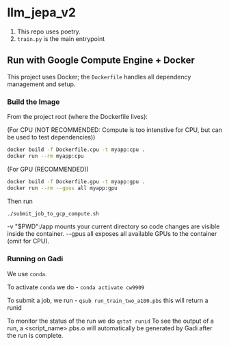 # llm_jepa_v2

1. This repo uses poetry.
2. `train.py` is the main entrypoint

## Run with Google Compute Engine + Docker

This project uses Docker; the `Dockerfile` handles all dependency management and setup.

### Build the Image

From the project root (where the Dockerfile lives):

(For CPU (NOT RECOMMENDED: Compute is too intenstive for CPU, but can be used to test dependencies))

```bash
docker build -f Dockerfile.cpu -t myapp:cpu .
docker run --rm myapp:cpu
```

(For GPU (RECOMMENDED))

```bash
docker build -f Dockerfile.gpu -t myapp:gpu .
docker run --rm --gpus all myapp:gpu
```

Then run

```bash
./submit_job_to_gcp_compute.sh
```

-v "$PWD":/app mounts your current directory so code changes are visible inside the container.
--gpus all exposes all available GPUs to the container (omit for CPU).


### Running on Gadi

We use `conda`.


To activate `conda` we do - `conda activate cw9909`

To submit a job, we run - `qsub run_train_two_a100.pbs` this will return a runid

To monitor the status of the run we do `qstat runid`
To see the output of a run, a <script_name>.pbs.o<runid> will automatically be generated by Gadi after the run is complete.